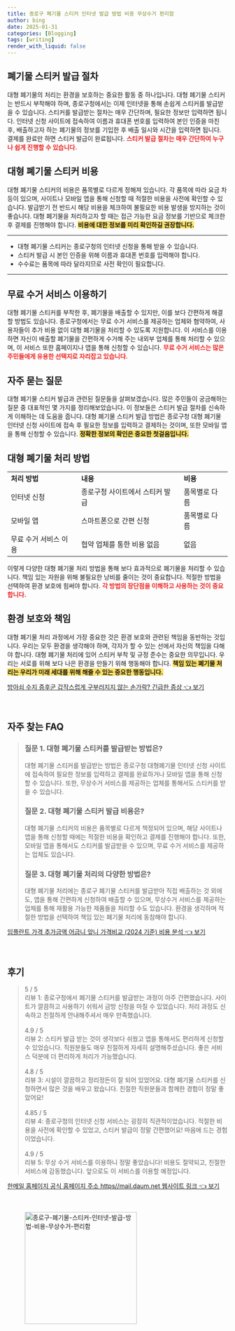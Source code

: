 ```yaml
---
title: 종로구 폐기물 스티커 인터넷 발급 방법 비용 무상수거 편리함
author: bing
date: 2025-01-31
categories: [Blogging]
tags: [writing]
render_with_liquid: false
---
```



<h2 id='폐기물 스티커 발급 절차'>폐기물 스티커 발급 절차</h2>

<p>대형 폐기물의 처리는 환경을 보호하는 중요한 활동 중 하나입니다. 대형 폐기물 스티커는 반드시 부착해야 하며, 종로구청에서는 이제 인터넷을 통해 손쉽게 스티커를 발급받을 수 있습니다. 스티커를 발급받는 절차는 매우 간단하며, 필요한 정보만 입력하면 됩니다. 인터넷 신청 사이트에 접속하여 이름과 휴대폰 번호를 입력하여 본인 인증을 마친 후, 배출하고자 하는 폐기물의 정보를 기입한 후 배출 일시와 시간을 입력하면 됩니다. 결제를 완료만 하면 스티커 발급이 완료됩니다. <b><span style="color: #ee2323;">스티커 발급 절차는 매우 간단하여 누구나 쉽게 진행할 수 있습니다.</span></b></p>

<h2 id='대형 폐기물 스티커 비용'>대형 폐기물 스티커 비용</h2>

<p>대형 폐기물 스티커의 비용은 품목별로 다르게 정해져 있습니다. 각 품목에 따라 요금 차등이 있으며, 사이트나 모바일 앱을 통해 신청할 때 적절한 비용을 사전에 확인할 수 있습니다. 발급받기 전 반드시 해당 비용을 체크하여 불필요한 비용 발생을 방지하는 것이 좋습니다. 대형 폐기물을 처리하고자 할 때는 접근 가능한 요금 정보를 기반으로 체크한 후 결제를 진행해야 합니다. <b><span style="background-color: #ffe066;">비용에 대한 정보를 미리 확인하길 권장합니다.</span></b></p>

<hr />

<ul>
    <li>대형 폐기물 스티커는 종로구청의 인터넷 신청을 통해 받을 수 있습니다.</li>
    <li>스티커 발급 시 본인 인증을 위해 이름과 휴대폰 번호를 입력해야 합니다.</li>
    <li>수수료는 품목에 따라 달라지므로 사전 확인이 필요합니다.</li>
</ul>

<hr />

<h2 id='무료 수거 서비스 이용하기'>무료 수거 서비스 이용하기</h2>

<p>대형 폐기물 스티커를 부착한 후, 폐기물을 배출할 수 있지만, 이를 보다 간편하게 해결할 방법도 있습니다. 종로구청에서는 무료 수거 서비스를 제공하는 업체와 협약하여, 사용자들이 추가 비용 없이 대형 폐기물을 처리할 수 있도록 지원합니다. 이 서비스를 이용하면 자신이 배출할 폐기물을 간편하게 수거해 주는 내외부 업체를 통해 처리할 수 있으며, 이 서비스 또한 홈페이지나 앱을 통해 신청할 수 있습니다. <b><span style="color: #ee2323;">무료 수거 서비스는 많은 주민들에게 유용한 선택지로 자리잡고 있습니다.</span></b></p>

<h2 id='자주 묻는 질문'>자주 묻는 질문</h2>

<p>대형 폐기물 스티커 발급과 관련된 질문들을 살펴보겠습니다. 많은 주민들이 궁금해하는 질문 중 대표적인 몇 가지를 정리해보았습니다. 이 정보들은 스티커 발급 절차를 신속하게 이해하는 데 도움을 줍니다. 대형 폐기물 스티커 발급 방법은 종로구청 대형 폐기물 인터넷 신청 사이트에 접속 후 필요한 정보를 입력하고 결제하는 것이며, 또한 모바일 앱을 통해 신청할 수 있습니다. <b><span style="background-color: #ffe066;">정확한 정보의 확인은 중요한 첫걸음입니다.</span></b></p>

<h2 id='대형 폐기물 처리 방법'>대형 폐기물 처리 방법</h2>

<table>
    <tr>
        <td><b>처리 방법</b></td>
        <td><b>내용</b></td>
        <td><b>비용</b></td>
    </tr>
    <tr>
        <td>인터넷 신청</td>
        <td>종로구청 사이트에서 스티커 발급</td>
        <td>품목별로 다름</td>
    </tr>
    <tr>
        <td>모바일 앱</td>
        <td>스마트폰으로 간편 신청</td>
        <td>품목별로 다름</td>
    </tr>
    <tr>
        <td>무료 수거 서비스 이용</td>
        <td>협약 업체를 통한 비용 없음</td>
        <td>없음</td>
    </tr>
</table>

<p>이렇게 다양한 대형 폐기물 처리 방법을 통해 보다 효과적으로 폐기물을 처리할 수 있습니다. 책임 있는 자원을 위해 불필요한 낭비를 줄이는 것이 중요합니다. 적절한 방법을 선택하여 환경 보호에 힘써야 합니다. <b><span style="color: #ee2323;">각 방법의 장단점을 이해하고 사용하는 것이 중요합니다.</span></b></p>

<h2 id='환경 보호와 책임'>환경 보호와 책임</h2>

<p>대형 폐기물 처리 과정에서 가장 중요한 것은 환경 보호와 관련된 책임을 동반하는 것입니다. 우리는 모두 환경을 생각해야 하며, 각자가 할 수 있는 선에서 자신의 책임을 다해야 합니다. 대형 폐기물 처리에 있어 스티커 부착 및 규정 준수는 중요한 의무입니다. 우리는 서로를 위해 보다 나은 환경을 만들기 위해 행동해야 합니다. <b><span style="background-color: #ffe066;">책임 있는 폐기물 처리는 우리가 미래 세대를 위해 해줄 수 있는 중요한 행동입니다.</span></b></p>


<p><a class="click-button" title="방아쇠 수지 증후군 갑작스럽게 구부러지지 않는 손가락? 긴급한 증상" href="https://afficreate.github.io/posts/%EB%B0%A9%EC%95%84%EC%87%A0-%EC%88%98%EC%A7%80-%EC%A6%9D%ED%9B%84%EA%B5%B0-%EA%B0%91%EC%9E%91%EC%8A%A4%EB%9F%BD%EA%B2%8C-%EA%B5%AC%EB%B6%80%EB%9F%AC%EC%A7%80%EC%A7%80-%EC%95%8A%EB%8A%94-%EC%86%90%EA%B0%80%EB%9D%BD-%EA%B8%B4%EA%B8%89%ED%95%9C-%EC%A6%9D%EC%83%81/" rel="dofollow">방아쇠 수지 증후군 갑작스럽게 구부러지지 않는 손가락? 긴급한 증상 👈 보기</a></p><br>
<h2 id='자주_찾는_FAQ'>자주 찾는 FAQ</h2>
<div itemscope="" itemtype="https://schema.org/FAQPage"> 
<blockquote> 
<div itemscope="" itemprop="mainEntity" itemtype="https://schema.org/Question"> 
<h3 itemprop="name">질문 1. 대형 폐기물 스티커를 발급받는 방법은?</h3> 
<div itemscope="" itemprop="acceptedAnswer" itemtype="https://schema.org/Answer"> 
<span itemprop="text"> 
<p>대형 폐기물 스티커를 발급받는 방법은 종로구청 대형폐기물 인터넷 신청 사이트에 접속하여 필요한 정보를 입력하고 결제를 완료하거나 모바일 앱을 통해 신청할 수 있습니다. 또한, 무상수거 서비스를 제공하는 업체를 통해서도 스티커를 받을 수 있습니다.</p> 
</span> 
</div> 
</div> 

<div itemscope="" itemprop="mainEntity" itemtype="https://schema.org/Question"> 
<h3 itemprop="name">질문 2. 대형 폐기물 스티커 발급 비용은?</h3> 
<div itemscope="" itemprop="acceptedAnswer" itemtype="https://schema.org/Answer"> 
<span itemprop="text"> 
<p>대형 폐기물 스티커의 비용은 품목별로 다르게 책정되어 있으며, 해당 사이트나 앱을 통해 신청할 때에는 적절한 비용을 확인하고 결제를 진행해야 합니다. 또한, 모바일 앱을 통해서도 스티커를 발급받을 수 있으며, 무료 수거 서비스를 제공하는 업체도 있습니다.</p> 
</span> 
</div> 
</div> 

<div itemscope="" itemprop="mainEntity" itemtype="https://schema.org/Question"> 
<h3 itemprop="name">질문 3. 대형 폐기물 처리의 다양한 방법은?</h3> 
<div itemscope="" itemprop="acceptedAnswer" itemtype="https://schema.org/Answer"> 
<span itemprop="text"> 
<p>대형 폐기물 처리에는 종로구 폐기물 스티커를 발급받아 직접 배출하는 것 외에도, 앱을 통해 간편하게 신청하여 배출할 수 있으며, 무상수거 서비스를 제공하는 업체를 통해 재활용 가능한 제품들을 처리할 수도 있습니다. 환경을 생각하며 적절한 방법을 선택하여 책임 있는 폐기물 처리에 동참해야 합니다.</p> 
</span> 
</div> 
</div> 
</blockquote> 
</div>
<p><a class="click-button" title="임플란트 가격 추가금액 어금니 앞니 가격비교 (2024 기준) 비용 분석" href="https://afficreate.github.io/posts/%EC%9E%84%ED%94%8C%EB%9E%80%ED%8A%B8-%EA%B0%80%EA%B2%A9-%EC%B6%94%EA%B0%80%EA%B8%88%EC%95%A1-%EC%96%B4%EA%B8%88%EB%8B%88-%EC%95%9E%EB%8B%88-%EA%B0%80%EA%B2%A9%EB%B9%84%EA%B5%90-(2024-%EA%B8%B0%EC%A4%80)-%EB%B9%84%EC%9A%A9-%EB%B6%84%EC%84%9D/" rel="dofollow">임플란트 가격 추가금액 어금니 앞니 가격비교 (2024 기준) 비용 분석 👈 보기</a></p><br>
<h2 id='후기'>후기</h2>
<div itemscope itemtype="https://schema.org/Product">
  <blockquote>
  <div itemprop="review" itemscope itemtype="https://schema.org/Review">
      <div itemprop="reviewRating" itemscope itemtype="https://schema.org/Rating"> <span itemprop="ratingValue">5</span> / <span itemprop="bestRating">5</span> </div>
      <span itemprop="reviewBody">리뷰 1: 종로구청에서 폐기물 스티커를 발급받는 과정이 아주 간편했습니다. 사이트가 깔끔하고 사용하기 쉬워서 금방 신청을 마칠 수 있었습니다. 처리 과정도 신속하고 친절하게 안내해주셔서 매우 만족했습니다.</span>
  </div>
  <br>
  <div itemprop="review" itemscope itemtype="https://schema.org/Review">
      <div itemprop="reviewRating" itemscope itemtype="https://schema.org/Rating"> <span itemprop="ratingValue">4.9</span> / <span itemprop="bestRating">5</span> </div>
      <span itemprop="reviewBody">리뷰 2: 스티커 발급 받는 것이 생각보다 쉬웠고 앱을 통해서도 편리하게 신청할 수 있었습니다. 직원분들도 매우 친절하게 자세히 설명해주셨습니다. 좋은 서비스 덕분에 더 편리하게 처리가 가능했습니다.</span>
  </div>
  <br>
  <div itemprop="review" itemscope itemtype="https://schema.org/Review">
      <div itemprop="reviewRating" itemscope itemtype="https://schema.org/Rating"> <span itemprop="ratingValue">4.8</span> / <span itemprop="bestRating">5</span> </div>
      <span itemprop="reviewBody">리뷰 3: 시설이 깔끔하고 정리정돈이 잘 되어 있었어요. 대형 폐기물 스티커를 신청하면서 많은 것을 배우고 왔습니다. 친절한 직원분들과 함께한 경험이 정말 좋았어요!</span>
  </div>
  <br>
  <div itemprop="review" itemscope itemtype="https://schema.org/Review">
      <div itemprop="reviewRating" itemscope itemtype="https://schema.org/Rating"> <span itemprop="ratingValue">4.85</span> / <span itemprop="bestRating">5</span> </div>
      <span itemprop="reviewBody">리뷰 4: 종로구청의 인터넷 신청 서비스는 굉장히 직관적이었습니다. 적절한 비용을 사전에 확인할 수 있었고, 스티커 발급이 정말 간편했어요! 마음에 드는 경험이었습니다.</span>
  </div>
  <br>
  <div itemprop="review" itemscope itemtype="https://schema.org/Review">
      <div itemprop="reviewRating" itemscope itemtype="https://schema.org/Rating"> <span itemprop="ratingValue">4.9</span> / <span itemprop="bestRating">5</span> </div>
      <span itemprop="reviewBody">리뷰 5: 무상 수거 서비스를 이용하니 정말 좋았습니다! 비용도 절약되고, 친절한 서비스에 감동했습니다. 앞으로도 이 서비스를 이용할 예정입니다.</span>
  </div>
  </blockquote>
</div>
<p><a class="click-button" title="한메일 홈페이지 공식 홈페이지 주소 https//mail.daum.net 웹사이트 링크" href="https://afficreate.github.io/posts/%ED%95%9C%EB%A9%94%EC%9D%BC-%ED%99%88%ED%8E%98%EC%9D%B4%EC%A7%80-%EA%B3%B5%EC%8B%9D-%ED%99%88%ED%8E%98%EC%9D%B4%EC%A7%80-%EC%A3%BC%EC%86%8C-httpsmail.daum.net-%EC%9B%B9%EC%82%AC%EC%9D%B4%ED%8A%B8-%EB%A7%81%ED%81%AC/" rel="dofollow">한메일 홈페이지 공식 홈페이지 주소 https//mail.daum.net 웹사이트 링크 👈 보기</a></p><br>
<figure class="image"><img src="https://afficreate.github.io/assets/img/thumbnail/종로구-폐기물-스티커-인터넷-발급-방법-비용-무상수거-편리함.webp" alt="종로구-폐기물-스티커-인터넷-발급-방법-비용-무상수거-편리함" width="256" height="256"></figure>
